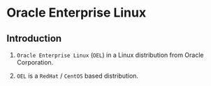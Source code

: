 # Oracle Enterprise Linux

## Introduction

1. `Oracle Enterprise Linux` (`OEL`) in a Linux distribution from Oracle Corporation.

2. `OEL` is a `RedHat` / `CentOS` based distribution.
